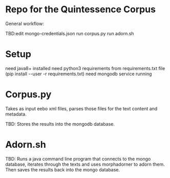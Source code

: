 # Repo for the Quintessence Corpus

General workflow:

TBD:edit mongo-credentials.json
run corpus.py 
run adorn.sh

# Setup

need java8+ installed
need python3 requirements from requirements.txt file (pip install --user -r requirements.txt)
need mongodb service running

# Corpus.py

Takes as input eebo xml files, parses those files for the text content and metadata. 

TBD:
Stores the results into the mongodb database.

# Adorn.sh
TBD:
Runs a java command line program that connects to the mongo database, iterates through the texts and uses morphadorner to adorn them. Then saves the results back into the mongo database.
